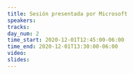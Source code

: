 ```yaml
---
title: Sesión presentada por Microsoft
speakers: 
tracks:
day_num: 2
time_start: 2020-12-01T12:45:00-06:00
time_end: 2020-12-01T13:30:00-06:00
video:
slides:
---
```


